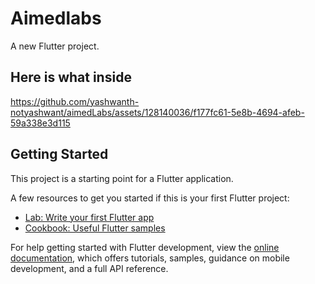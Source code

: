 # Aimedlabs

A new Flutter project.

## Here is what inside



https://github.com/yashwanth-notyashwant/aimedLabs/assets/128140036/f177fc61-5e8b-4694-afeb-59a338e3d115



## Getting Started

This project is a starting point for a Flutter application.

A few resources to get you started if this is your first Flutter project:

- [Lab: Write your first Flutter app](https://docs.flutter.dev/get-started/codelab)
- [Cookbook: Useful Flutter samples](https://docs.flutter.dev/cookbook)

For help getting started with Flutter development, view the
[online documentation](https://docs.flutter.dev/), which offers tutorials,
samples, guidance on mobile development, and a full API reference.
